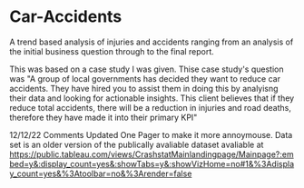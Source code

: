 # Car-Accidents
A trend based analysis of injuries and accidents ranging from an analysis of the initial business question through to the final report.

This was based on a case study I was given. Thise case study's question was "A group of local governments has decided they want to reduce car accidents. They have hired you to assist them in doing this by analyisng their data and looking for actionable insights. This client believes that if they reduce total accidents, there will be a reduction in injuries and road deaths, therefore they have made it into their primary KPI"


12/12/22 Comments
Updated One Pager to make it more annoymouse. Data set is an older version of the publically avaliable dataset avaliable at https://public.tableau.com/views/CrashstatMainlandingpage/Mainpage?:embed=y&:display_count=yes&:showTabs=y&:showVizHome=no#1&%3Adisplay_count=yes&%3Atoolbar=no&%3Arender=false
